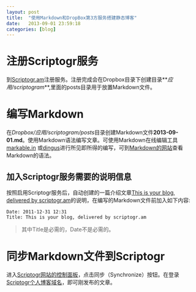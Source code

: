 ```yaml
---
layout: post
title:  "使用Markdown和DropBox第3方服务搭建静态博客"
date:   2013-09-01 23:59:18
categories: [blog]
---
```


# 注册Scriptogr服务

到[Scriptogr.am](http://scriptogr.am/)注册服务。注册完成会在Dropbox目录下创建目录**_应用/scriptogram_**,里面的posts目录用于放置Markdown文件。

# 编写Markdown

在*Dropbox/应用/scriptogram/posts*目录创建Markdown文件**2013-09-01.md**。使用Markdown语法编写文章。可使用Markdown在线编辑工具[markable.in](http://markable.in/editor/) 或[dingus](http://daringfireball.net/projects/markdown/dingus)进行所见即所得的编写，可到[Markdown的网站](http://daringfireball.net/projects/markdown/syntax)查看Markdown的语法。

## 加入Scriptogr服务需要的说明信息

按照启用Scriptogr服务后，自动创建的一篇介绍文章[This is your blog, delivered by scriptogr.am](http://scriptogr.am/3tgame/post/this-is-your-blog-delivered-by-scriptogr.am)的说明，在编写的Markdown文件前加入如下内容:
    
    Date: 2011-12-31 12:31
    Title: This is your blog, delivered by scriptogr.am
  

> 其中Title是必需的，Date不是必需的。

# 同步Markdown文件到Scriptogr

进入[Scriptogr网站的控制面板](http://scriptogr.am/dashboard#dashboard)，点击同步（Synchronize）按钮。在登录[Scriptogr个人博客域名](http://scriptogr.am/3tgame)，即可刚发布的文章。